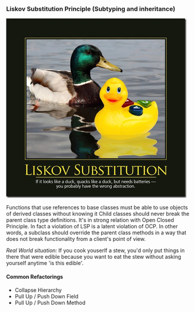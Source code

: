 ### Liskov Substitution Principle (Subtyping and inheritance)
![alt text](../../../../../../etc/lsp.jpg?raw=true "Liskov Substitution")

Functions that use references to base classes must be able to use objects of derived classes without knowing it
Child classes should never break the parent class type definitions. It's in strong relation with Open Closed Principle.
In fact a violation of LSP is a latent violation of OCP.
In other words, a subclass should override the parent class methods in a way that does not break 
functionality from a client's point of view.

*Real World situation:* If you cook youserlf a stew, you'd only put things in there that were edible
because you want to eat the stew without asking yourself anytime 'is this edible'.

#### Common Refactorings
- Collapse Hierarchy
- Pull Up / Push Down Field
- Pull Up / Push Down Method